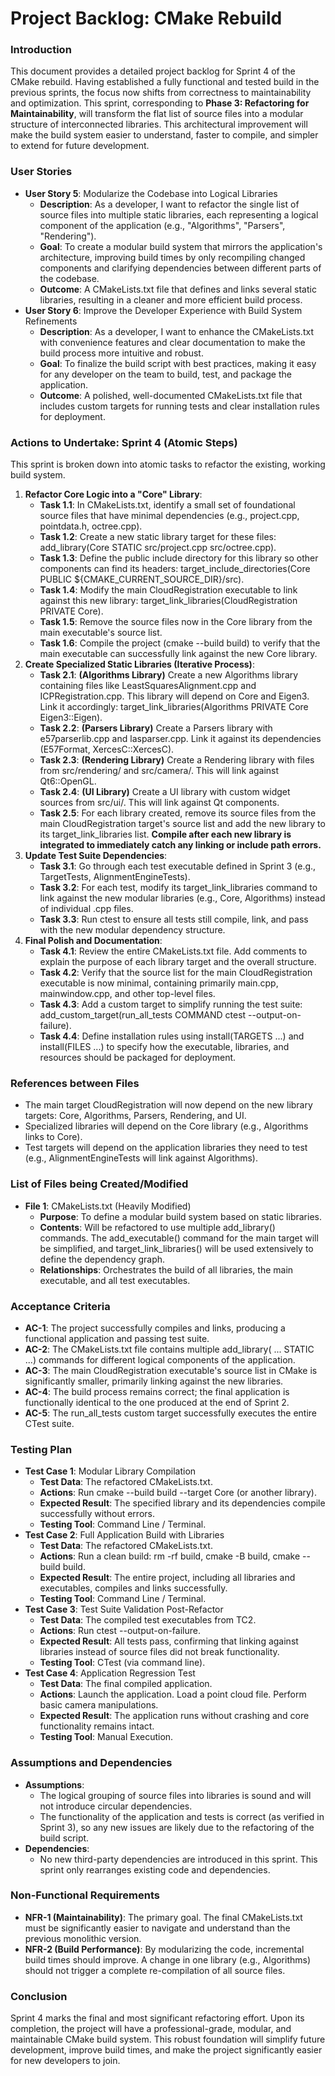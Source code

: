 # **Project Backlog: CMake Rebuild**

### **Introduction**

This document provides a detailed project backlog for Sprint 4 of the CMake rebuild. Having established a fully functional and tested build in the previous sprints, the focus now shifts from correctness to maintainability and optimization. This sprint, corresponding to **Phase 3: Refactoring for Maintainability**, will transform the flat list of source files into a modular structure of interconnected libraries. This architectural improvement will make the build system easier to understand, faster to compile, and simpler to extend for future development.

### **User Stories**

* **User Story 5**: Modularize the Codebase into Logical Libraries  
  * **Description**: As a developer, I want to refactor the single list of source files into multiple static libraries, each representing a logical component of the application (e.g., "Algorithms", "Parsers", "Rendering").  
  * **Goal**: To create a modular build system that mirrors the application's architecture, improving build times by only recompiling changed components and clarifying dependencies between different parts of the codebase.  
  * **Outcome**: A CMakeLists.txt file that defines and links several static libraries, resulting in a cleaner and more efficient build process.  
* **User Story 6**: Improve the Developer Experience with Build System Refinements  
  * **Description**: As a developer, I want to enhance the CMakeLists.txt with convenience features and clear documentation to make the build process more intuitive and robust.  
  * **Goal**: To finalize the build script with best practices, making it easy for any developer on the team to build, test, and package the application.  
  * **Outcome**: A polished, well-documented CMakeLists.txt file that includes custom targets for running tests and clear installation rules for deployment.

### **Actions to Undertake: Sprint 4 (Atomic Steps)**

This sprint is broken down into atomic tasks to refactor the existing, working build system.

1. **Refactor Core Logic into a "Core" Library**:  
   * **Task 1.1**: In CMakeLists.txt, identify a small set of foundational source files that have minimal dependencies (e.g., project.cpp, pointdata.h, octree.cpp).  
   * **Task 1.2**: Create a new static library target for these files: add\_library(Core STATIC src/project.cpp src/octree.cpp).  
   * **Task 1.3**: Define the public include directory for this library so other components can find its headers: target\_include\_directories(Core PUBLIC ${CMAKE\_CURRENT\_SOURCE\_DIR}/src).  
   * **Task 1.4**: Modify the main CloudRegistration executable to link against this new library: target\_link\_libraries(CloudRegistration PRIVATE Core).  
   * **Task 1.5**: Remove the source files now in the Core library from the main executable's source list.  
   * **Task 1.6**: Compile the project (cmake \--build build) to verify that the main executable can successfully link against the new Core library.  
2. **Create Specialized Static Libraries (Iterative Process)**:  
   * **Task 2.1**: **(Algorithms Library)** Create a new Algorithms library containing files like LeastSquaresAlignment.cpp and ICPRegistration.cpp. This library will depend on Core and Eigen3. Link it accordingly: target\_link\_libraries(Algorithms PRIVATE Core Eigen3::Eigen).  
   * **Task 2.2**: **(Parsers Library)** Create a Parsers library with e57parserlib.cpp and lasparser.cpp. Link it against its dependencies (E57Format, XercesC::XercesC).  
   * **Task 2.3**: **(Rendering Library)** Create a Rendering library with files from src/rendering/ and src/camera/. This will link against Qt6::OpenGL.  
   * **Task 2.4**: **(UI Library)** Create a UI library with custom widget sources from src/ui/. This will link against Qt components.  
   * **Task 2.5**: For each library created, remove its source files from the main CloudRegistration target's source list and add the new library to its target\_link\_libraries list. **Compile after each new library is integrated to immediately catch any linking or include path errors.**  
3. **Update Test Suite Dependencies**:  
   * **Task 3.1**: Go through each test executable defined in Sprint 3 (e.g., TargetTests, AlignmentEngineTests).  
   * **Task 3.2**: For each test, modify its target\_link\_libraries command to link against the new modular libraries (e.g., Core, Algorithms) instead of individual .cpp files.  
   * **Task 3.3**: Run ctest to ensure all tests still compile, link, and pass with the new modular dependency structure.  
4. **Final Polish and Documentation**:  
   * **Task 4.1**: Review the entire CMakeLists.txt file. Add comments to explain the purpose of each library target and the overall structure.  
   * **Task 4.2**: Verify that the source list for the main CloudRegistration executable is now minimal, containing primarily main.cpp, mainwindow.cpp, and other top-level files.  
   * **Task 4.3**: Add a custom target to simplify running the test suite: add\_custom\_target(run\_all\_tests COMMAND ctest \--output-on-failure).  
   * **Task 4.4**: Define installation rules using install(TARGETS ...) and install(FILES ...) to specify how the executable, libraries, and resources should be packaged for deployment.

### **References between Files**

* The main target CloudRegistration will now depend on the new library targets: Core, Algorithms, Parsers, Rendering, and UI.  
* Specialized libraries will depend on the Core library (e.g., Algorithms links to Core).  
* Test targets will depend on the application libraries they need to test (e.g., AlignmentEngineTests will link against Algorithms).

### **List of Files being Created/Modified**

* **File 1**: CMakeLists.txt (Heavily Modified)  
  * **Purpose**: To define a modular build system based on static libraries.  
  * **Contents**: Will be refactored to use multiple add\_library() commands. The add\_executable() command for the main target will be simplified, and target\_link\_libraries() will be used extensively to define the dependency graph.  
  * **Relationships**: Orchestrates the build of all libraries, the main executable, and all test executables.

### **Acceptance Criteria**

* **AC-1**: The project successfully compiles and links, producing a functional application and passing test suite.  
* **AC-2**: The CMakeLists.txt file contains multiple add\_library( ... STATIC ...) commands for different logical components of the application.  
* **AC-3**: The main CloudRegistration executable's source list in CMake is significantly smaller, primarily linking against the new libraries.  
* **AC-4**: The build process remains correct; the final application is functionally identical to the one produced at the end of Sprint 2\.  
* **AC-5**: The run\_all\_tests custom target successfully executes the entire CTest suite.

### **Testing Plan**

* **Test Case 1**: Modular Library Compilation  
  * **Test Data**: The refactored CMakeLists.txt.  
  * **Actions**: Run cmake \--build build \--target Core (or another library).  
  * **Expected Result**: The specified library and its dependencies compile successfully without errors.  
  * **Testing Tool**: Command Line / Terminal.  
* **Test Case 2**: Full Application Build with Libraries  
  * **Test Data**: The refactored CMakeLists.txt.  
  * **Actions**: Run a clean build: rm \-rf build, cmake \-B build, cmake \--build build.  
  * **Expected Result**: The entire project, including all libraries and executables, compiles and links successfully.  
  * **Testing Tool**: Command Line / Terminal.  
* **Test Case 3**: Test Suite Validation Post-Refactor  
  * **Test Data**: The compiled test executables from TC2.  
  * **Actions**: Run ctest \--output-on-failure.  
  * **Expected Result**: All tests pass, confirming that linking against libraries instead of source files did not break functionality.  
  * **Testing Tool**: CTest (via command line).  
* **Test Case 4**: Application Regression Test  
  * **Test Data**: The final compiled application.  
  * **Actions**: Launch the application. Load a point cloud file. Perform basic camera manipulations.  
  * **Expected Result**: The application runs without crashing and core functionality remains intact.  
  * **Testing Tool**: Manual Execution.

### **Assumptions and Dependencies**

* **Assumptions**:  
  * The logical grouping of source files into libraries is sound and will not introduce circular dependencies.  
  * The functionality of the application and tests is correct (as verified in Sprint 3), so any new issues are likely due to the refactoring of the build script.  
* **Dependencies**:  
  * No new third-party dependencies are introduced in this sprint. This sprint only rearranges existing code and dependencies.

### **Non-Functional Requirements**

* **NFR-1 (Maintainability)**: The primary goal. The final CMakeLists.txt must be significantly easier to navigate and understand than the previous monolithic version.  
* **NFR-2 (Build Performance)**: By modularizing the code, incremental build times should improve. A change in one library (e.g., Algorithms) should not trigger a complete re-compilation of all source files.

### **Conclusion**

Sprint 4 marks the final and most significant refactoring effort. Upon its completion, the project will have a professional-grade, modular, and maintainable CMake build system. This robust foundation will simplify future development, improve build times, and make the project significantly easier for new developers to join.
